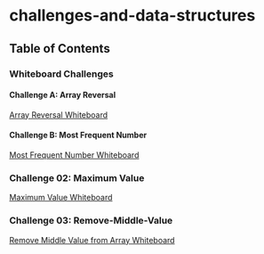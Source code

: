 # challenges-and-data-structures

## Table of Contents

### Whiteboard Challenges

#### Challenge A: Array Reversal
[Array Reversal Whiteboard](whiteboard-challenges/challenge-A.jpg)

#### Challenge B: Most Frequent Number
[Most Frequent Number Whiteboard](whiteboard-challenges/challenge-B.jpg)

### Challenge 02: Maximum Value
[Maximum Value Whiteboard](challenge2/max-value.jpg)
### Challenge 03: Remove-Middle-Value
[Remove Middle Value from Array  Whiteboard](whiteboard-challenges/RemoveMiddleValuefromArray.jpg)
